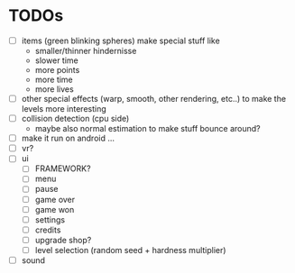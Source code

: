 # TODOs

- [ ] items (green blinking spheres) make special stuff like
  - smaller/thinner hindernisse
  - slower time
  - more points
  - more time
  - more lives
- [ ] other special effects (warp, smooth, other rendering, etc..) to make the levels more interesting
- [ ] collision detection (cpu side)
  - maybe also normal estimation to make stuff bounce around?
- [ ] make it run on android ...
- [ ] vr?
- [ ] ui
  - [ ] FRAMEWORK?
  - [ ] menu
  - [ ] pause
  - [ ] game over
  - [ ] game won
  - [ ] settings
  - [ ] credits
  - [ ] upgrade shop?
  - [ ] level selection (random seed + hardness multiplier)
- [ ] sound
